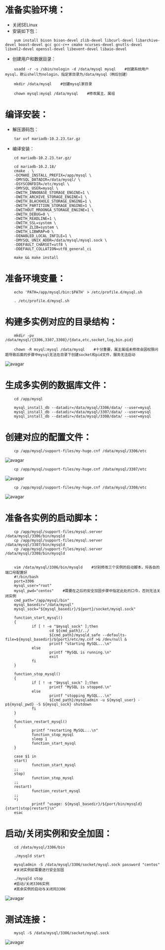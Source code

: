 # 准备实验环境：
+ 关闭SELinux
+ 安装如下包：
```
    yum install bison bison-devel zlib-devel libcurl-devel libarchive-devel boost-devel gcc gcc-c++ cmake ncurses-devel gnutls-devel libxml2-devel openssl-devel libevent-devel libaio-devel
```
+ 创建用户和数据目录：
```shell
    usadd -r -s /sbin/nologin -d /data/mysql mysql    #创建系统用户mysql，默认shell为nologin，指定家目录为/data/mysql（稍后创建）

    mkdir /data/mysql    #创建mysql家目录

    chown mysql:mysql /data/mysql    #修改属主、属组
```
# 编译安装：
+ 解压源码包：
```
    tar xvf mariadb-10.2.23.tar.gz
```
+ 编译安装：
```shell
    cd mariadb-10.2.23.tar.gz/

    cd mariadb-10.2.18/
    cmake . \
    -DCMAKE_INSTALL_PREFIX=/app/mysql \
    -DMYSQL_DATADIR=/data/mysql/ \
    -DSYSCONFDIR=/etc/mysql \
    -DMYSQL_USER=mysql \
    -DWITH_INNOBASE_STORAGE_ENGINE=1 \
    -DWITH_ARCHIVE_STORAGE_ENGINE=1 \
    -DWITH_BLACKHOLE_STORAGE_ENGINE=1 \
    -DWITH_PARTITION_STORAGE_ENGINE=1 \
    -DWITHOUT_MROONGA_STORAGE_ENGINE=1 \
    -DWITH_DEBUG=0 \
    -DWITH_READLINE=1 \
    -DWITH_SSL=system \
    -DWITH_ZLIB=system \
    -DWITH_LIBWRAP=0 \
    -DENABLED_LOCAL_INFILE=1 \
    -DMYSQL_UNIX_ADDR=/data/mysql/mysql.sock \
    -DDEFAULT_CHARSET=utf8 \
    -DDEFAULT_COLLATION=utf8_general_ci

    make && make install
```
# 准备环境变量：
```
    echo 'PATH=/app/mysql/bin:$PATH' > /etc/profile.d/mysql.sh

    . /etc/profile.d/mysql.sh
```
# 构建多实例对应的目录结构：
```shell
    mkdir -pv /data/mysql/{3306,3307,3308}/{data,etc,socket,log,bin.pid}

    chown -R msyql:mysql /data/mysql    #十分重要，属主属组未修改会因权限问题导致后面的步骤中mysql无法在目录下创建socket和pid文件，服务无法启动
```  
![avagar](https://github.com/aNswerO/note/blob/master/8th-week/pic/tree.png)
# 生成多实例的数据库文件：
```
    cd /app/mysql

    mysql_install_db --datadir=/data/mysql/3306/data/ --user=mysql
    mysql_install_db --datadir=/data/mysql/3307/data/ --user=mysql
    mysql_install_db --datadir=/data/mysql/3308/data/ --user=mysql
```
# 创建对应的配置文件：
```
    cp /app/mysql/support-files/my-huge.cnf /data/mysql/3306/etc
```  
![avagar](https://github.com/aNswerO/note/blob/master/8th-week/pic/3306%E9%85%8D%E7%BD%AE%E6%96%87%E4%BB%B6.png)
```
    cp /app/mysql/support-files/my-huge.cnf /data/mysql/3307/etc
```  
![avagar](https://github.com/aNswerO/note/blob/master/8th-week/pic/3307%E9%85%8D%E7%BD%AE%E6%96%87%E4%BB%B6.png)
```
    cp /app/mysql/support-files/my-huge.cnf /data/mysql/3308/etc
```  
![avagar](https://github.com/aNswerO/note/blob/master/8th-week/pic/3308%E9%85%8D%E7%BD%AE%E6%96%87%E4%BB%B6.png)
# 准备各实例的启动脚本：
```shell
    cp /app/mysql/support-files/mysql.server /data/mysql/3306/bin/mysqld
    cp /app/mysql/support-files/mysql.server /data/mysql/3307/bin/mysqld
    cp /app/mysql/support-files/mysql.server /data/mysql/3308/bin/mysqld


    vim /data/mysql/3306/bin/mysqld    #分别修改三个实例的启动脚本，将各自的端口号配置好
    #!/bin/bash
    port=3306
    mysql_user="root"
    mysql_pwd="centos"    #需要在之后的安全加固步骤中指定此处的口令，否则无法关闭实例
    cmd_path="/app/mysql/bin"
    mysql_basedir="/data/mysql"
    mysql_sock="${mysql_basedir}/${port}/socket/mysql.sock"

    function_start_mysql()
    {
            if [ ! -e "$mysql_sock" ];then
                    cd ${cmd_path}/../
                    ${cmd_path}/mysqld_safe --defaults-file=${mysql_basedir}/${port}/etc/my.cnf >& /dev/null &
                    printf "starting MySQL...\n"
            else
                    printf "MySQL is running.\n"
                    exit
            fi
    }

    function_stop_mysql()
    {                                                                               
            if [ ! -e "$mysql_sock" ];then
                    printf "MySQL is stopped.\n"
            else
                    printf "stopping MySQL...\n"
                    ${cmd_path}/mysqladmin -u ${mysql_user} -p${mysql_pwd} -S ${mysql_sock} shutdown
            fi
    }

    function_restart_mysql()
    {
            printf "restarting MySQL...\n"
            function_stop_mysql
            sleep 1
            function_start_mysql
    }

    case $1 in
    start)
            function_start_mysql
    ;;
    stop)
            function_stop_mysql
    ;;
    restart)
            function_restart_mysql
    ;;
    *)
            printf "usage: ${mysql_basedir}/${port/bin/mysqld} {start|stop|restart}\n"
    esac
```
# 启动/关闭实例和安全加固：
```shell
    cd /data/mysql/3306/bin

    ./mysqld start

    mysqladmin -S /data/mysql/3306/socket/mysql.sock password "centos"
    #关闭实例前需要进行安全加固

    ./mysqld stop
    #启动/关闭3306实例
    #其余实例的启动与关闭同3306
```  
![avagar](https://github.com/aNswerO/note/blob/master/8th-week/pic/mysql%E5%A4%9A%E5%AE%9E%E4%BE%8B%E7%AB%AF%E5%8F%A3%E7%A1%AE%E8%AE%A4.png)  
# 测试连接：
```
    mysql -S /data/mysql/3306/socket/mysql.sock
```  
![avagar](https://github.com/aNswerO/note/blob/master/8th-week/pic/%E6%B5%8B%E8%AF%95%E8%BF%9E%E6%8E%A5.png)
